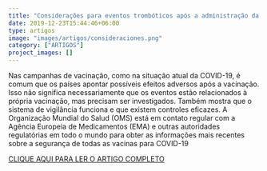 ```yaml
---
title: "Considerações para eventos trombóticos após a administração da vacina AstraZeneca COVID-19 na Europa (em espanhol, nota técnica em português)"
date: 2019-12-23T15:44:46+06:00
type: artigos
image: "images/artigos/consideraciones.png"
category: ["ARTIGOS"]
project_images: []
---
```


Nas campanhas de vacinação, como na situação atual da COVID-19, é comum que os países
apontar possíveis efeitos adversos após a vacinação. Isso não significa necessariamente que
os eventos estão relacionados à própria vacinação, mas precisam ser investigados. Também mostra
que o sistema de vigilância funciona e que existem controles eficazes. A Organização Mundial do
Salud (OMS) está em contato regular com a Agência Europeia de Medicamentos (EMA) e outras
autoridades regulatórias em todo o mundo para obter as informações mais recentes sobre a segurança de
todas as vacinas para COVID-19

[CLIQUE AQUI PARA LER O ARTIGO COMPLETO](/artigospdf/consideraciones.pdf)
